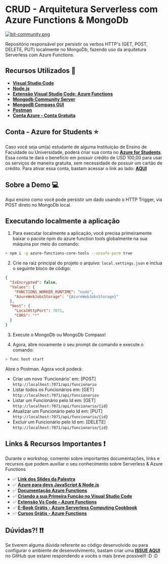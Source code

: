 # CRUD - Arquitetura Serverless com Azure Functions & MongoDb

[![bit-community.png](https://i.postimg.cc/zGhWZqX7/bit-community.png)](https://postimg.cc/bZzd1cnS)

Repositório responsável por persistir os verbos HTTP's (GET, POST, DELETE, PUT) localmente no MongoDb, fazendo uso da arquitetura Serverless com Azure Functions.

## Recursos Utilizados 🚀

- **[Visual Studio Code](https://code.visualstudio.com/?WT.mc_id=javascript-0000-gllemos)**
- **[Node.js](https://nodejs.org/en/)**
- **[Extensão Visual Studio Code: Azure Functions](https://marketplace.visualstudio.com/items?itemName=ms-azuretools.vscode-azurefunctions&WT.mc_id=javascript-0000-gllemos)**
- **[Mongodb Community Server ](https://www.mongodb.com/download-center/community)**
- **[MongodB Compass GUI](https://www.mongodb.com/download-center/compass)**
- **[Postman](https://www.getpostman.com/)**
- **[Conta Azure - Conta Gratuita](https://azure.microsoft.com/free/?WT.mc_id=javascript-0000-gllemos)**

## Conta - Azure for Students ⭐️

Caso você seja um(a) estudante de alguma Instituição de Ensino de Faculdade ou Universidade, poderá criar sua conta no **[Azure for Students](https://azure.microsoft.com/free/students/?WT.mc_id=javascript-0000-gllemos)**. Essa conta te dará o benefício em possuir crédito de USD 100,00 para usar os serviços de maneira gratuita, sem necessidade de possuir um cartão de crédito. Para ativar essa conta, bastam acessar o link ao lado: **[AQUI](https://azure.microsoft.com/free/students/?WT.mc_id=javascript-0000-gllemos)**

## Sobre a Demo 💻

Aqui ensino como você pode persistir um dado usando o HTTP Trigger, via POST direto no MongoDb local.

## Executando localmente a aplicação

1. Para executar localmente a aplicação, você precisa primeiramente baixar o pacote npm do azure function tools globalmente na sua máquina por meio do comando:

```bash
> npm i -g azure-functions-core-tools --unsafe-perm true
```

2. Crie na raiz principal do projeto o arquivo: `local.settings.json` e inclua o seguinte bloco de código:

```json
{
  "IsEncrypted": false,
  "Values": {
    "FUNCTIONS_WORKER_RUNTIME": "node",
    "AzureWebJobsStorage": "{AzureWebJobsStorage}"
  },
  "Host": {
    "LocalHttpPort": 7071,
    "CORS": "*"
  }
}
```

3. Execute o MongoDb ou MongoDb Compass!

4. Agora, abre novamente o seu prompt de comando e execute o comando:

```bash
> func host start
```

Abre o Postman. Agora você poderá:

* Criar um novo 'Funcionário' em: [POST] `http://localhost:7071/api/funcionario` 
* Listar todos os Funcionários em: [GET] `http://localhost:7071/api/funcionarios` 
* Listar um Funcionário pelo Id em: [GET] `http://localhost:7071/api/funcionario/{id}` 
* Atualizar um Funcionário pelo Id em: [PUT] `http://localhost:7071/api/funcionario/{id}` 
* Excluir um Funcionário pelo Id em: [DELETE] `http://localhost:7071/api/funcionario/{id}` 

## Links & Recursos Importantes ❗️

Durante o workshop, comentei sobre importantes documentações, links e recursos que podem auxiliar o seu conhecimento sobre Serverless & Azure Functions

- ✅ **[Link dos Slides da Palestra](https://aka.ms/AA5vqcu)**
- ✅ **[Azure para devs JavaScript & Node.js](https://docs.microsoft.com/javascript/azure/?WT.mc_id=javascript-0000-gllemos&view=azure-node-latest)**
- ✅ **[Documentação Azure Functions](https://docs.microsoft.com/azure/azure-functions/?WT.mc_id=javascript-0000-gllemos)**
- ✅ **[Criando a sua Primeira Função no Visual Studio Code](https://docs.microsoft.com/azure/azure-functions/functions-create-first-function-vs-code?WT.mc_id=javascript-0000-gllemos)**
- ✅ **[Extensão Vs Code – Azure Functions](https://marketplace.visualstudio.com/items?itemName=ms-azuretools.vscode-azurefunctions&WT.mc_id=javascript-0000-gllemos)**
- ✅ **[E-Book Grátis - Azure Serverless Computing Cookbook](https://azure.microsoft.com/resources/azure-serverless-computing-cookbook/?WT.mc_id=javascript-0000-gllemos)**
- ✅ **[Cursos Grátis - Azure Functions](https://docs.microsoft.com/learn/paths/create-serverless-applications/?WT.mc_id=javascript-0000-gllemos)**

## Dúvidas?! ❗️❗️

Se tiverem alguma dúvida referente ao código desenvolvido ou para configurar o ambiente de desenvolvimento, bastam criar uma **[ISSUE AQUI](https://github.com/glaucia86/crud-serverless-mongodb/issues)** no GitHub que estarei respondendo a vocês o mais breve possível!! :D :D
